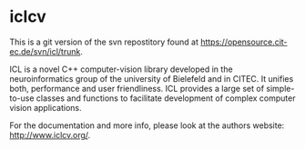 # iclcv

This is a git version of the svn repostitory found at https://opensource.cit-ec.de/svn/icl/trunk.

ICL is a novel C++ computer-vision library developed in the neuroinformatics group of the university of Bielefeld and in CITEC.
It unifies both, performance and user friendliness.
ICL provides a large set of simple-to-use classes and functions to facilitate development of complex computer vision applications.

For the documentation and more info, please look at the authors website: http://www.iclcv.org/.
